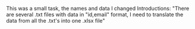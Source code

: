 This was a small task, the names and data I changed
Introductions:
"There are several .txt files with data in "id,email" format, I need to translate the data from all the .txt's into one .xlsx file"
